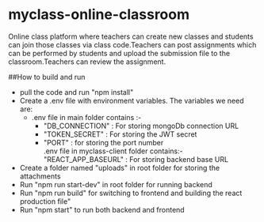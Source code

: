 # myclass-online-classroom

Online class platform where teachers can create new classes and students can join those classes via class code.Teachers can post assignments which can be performed by students and upload the submission file to the classroom.Teachers can review the assignment.

##How to build and run

* pull the code and run "npm install"
* Create a .env file with environment variables. The variables we need are:<br>
  * .env file in main folder contains :-<br>
    * "DB_CONNECTION" : For storing mongoDb connection URL<br>
    * "TOKEN_SECRET"  : For storing the JWT secret<br>
    * "PORT"  : for storing the port number<br>
  .env file in myclass-client folder contains:-<br>
  "REACT_APP_BASEURL" : For storing backend base URL<br>
* Create a folder named "uploads" in root folder for storing the attachments<br>
* Run "npm run start-dev" in root folder for running backend<br>
* Run "npm run build" for switching to frontend and building the react production file"
* Run "npm start" to run both backend and frontend<br>
                                     
